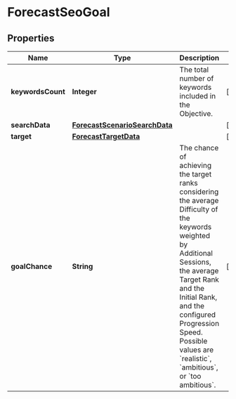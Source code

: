 # ForecastSeoGoal

## Properties
Name | Type | Description | Notes
------------ | ------------- | ------------- | -------------
**keywordsCount** | **Integer** | The total number of keywords included in the Objective. |  [optional]
**searchData** | [**ForecastScenarioSearchData**](ForecastScenarioSearchData.md) |  |  [optional]
**target** | [**ForecastTargetData**](ForecastTargetData.md) |  |  [optional]
**goalChance** | **String** | The chance of achieving the target ranks considering the average Difficulty of the keywords weighted by Additional Sessions, the average Target Rank and the Initial Rank, and the configured Progression Speed.  Possible values are &#x60;realistic&#x60;, &#x60;ambitious&#x60;, or &#x60;too ambitious&#x60;. |  [optional]
